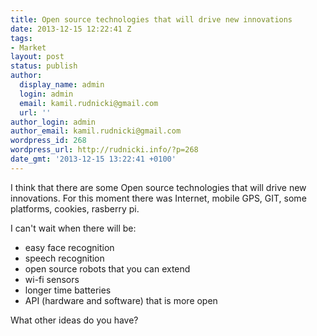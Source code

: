 ```yaml
---
title: Open source technologies that will drive new innovations
date: 2013-12-15 12:22:41 Z
tags:
- Market
layout: post
status: publish
author:
  display_name: admin
  login: admin
  email: kamil.rudnicki@gmail.com
  url: ''
author_login: admin
author_email: kamil.rudnicki@gmail.com
wordpress_id: 268
wordpress_url: http://rudnicki.info/?p=268
date_gmt: '2013-12-15 13:22:41 +0100'
---
```


<p>I think that there are some Open source technologies that will drive new innovations. For this moment there was Internet, mobile GPS, GIT, some platforms, cookies, rasberry pi.</p>
<p>I can't wait when there will be:</p>
<ul>
<li>easy face recognition</li>
<li>speech recognition</li>
<li>open source robots that you can extend</li>
<li>wi-fi sensors</li>
<li>longer time batteries</li>
<li>API (hardware and software) that is more open</li>
</ul>
<p>What other ideas do you have?</p>
